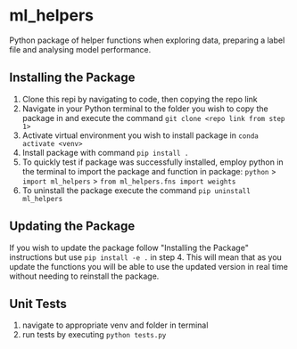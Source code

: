 # ml_helpers
Python package of helper functions when exploring data, preparing a label file and analysing model performance.

## Installing the Package
1. Clone this repi by navigating to code, then copying the repo link
2. Navigate in your Python terminal to the folder you wish to copy the package in and execute the command `git clone <repo link from step 1>`
3. Activate virtual environment you wish to install package in `conda activate <venv>`
4. Install package with command `pip install .`
5. To quickly test if package was successfully installed, employ python in the terminal to import the package and function in package: `python` > `import ml_helpers` > `from ml_helpers.fns import weights` 
6. To uninstall the package execute the command `pip uninstall ml_helpers`

## Updating the Package
If you wish to update the package follow "Installing the Package" instructions but use `pip install -e .` in step 4. This will mean that as you update the functions you will be able to use the updated version in real time without needing to reinstall the package.

## Unit Tests
1. navigate to appropriate venv and folder in terminal
2. run tests by executing `python tests.py`
